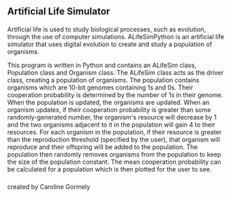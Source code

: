 ## Artificial Life Simulator
#### 
Artificial  life is used to study biological processes, such as evolution, through the use of computer simulations. ALifeSimPython is an artificial life simulator that uses digital evolution to create and study a population of organisms. 

This program is written in Python and contains an ALifeSim class, Population class and Organism class. The ALifeSim class acts as the driver class, creating a population of organisms. The population contains organisms which are 10-bit genomes containing 1s and 0s. Their cooperation probability is determined by the number of 1s in their genome. When the population is updated, the organisms are updated. When an organism updates, if their cooperation probability is greater than some randomly-generated number, the organism's resource will decrease by 1 and the two organisms adjacent to it in the population will gain 4 to their resources. For each organism in the population, if their resource is greater than the reproduction threshold (specified by the user), that organism will reproduce and their offspring will be added to the population. The population then randomly removes organisms from the population to keep the size of the population constant. The mean cooperation probability can be calculated for a population which is then plotted for the user to see.  
#####
created by Caroline Gormely 
